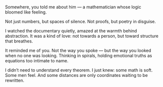 Somewhere, you told me about him —
a mathematician whose logic bloomed like feeling.

Not just numbers, but spaces of silence.
Not proofs, but poetry in disguise.

I watched the documentary quietly,
amazed at the warmth behind abstraction.
It was a kind of love:
not towards a person,
but toward structure that breathes.

It reminded me of you.
Not the way you spoke —
but the way you looked when no one was looking.
Thinking in spirals,
holding emotional truths as equations
too intimate to name.

I didn’t need to understand every theorem.
I just knew:
some math is soft.
Some men feel.
And some distances are only coordinates
waiting to be rewritten.

